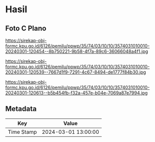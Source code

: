# Hasil

## Foto C Plano

https://sirekap-obj-formc.kpu.go.id/6126/pemilu/ppwp/35/74/03/10/10/3574031010010-20240301-120454--8b750221-9b58-4f7a-89c6-36066048a4f1.jpg

https://sirekap-obj-formc.kpu.go.id/6126/pemilu/ppwp/35/74/03/10/10/3574031010010-20240301-120539--7667d1f9-7291-4c67-8494-de1777f84b30.jpg

https://sirekap-obj-formc.kpu.go.id/6126/pemilu/ppwp/35/74/03/10/10/3574031010010-20240301-120613--b5b454fb-f32a-457e-b04e-7069a87e7994.jpg


## Metadata

| Key        | Value               |
| ---------- | ------------------- |
| Time Stamp | 2024-03-01 13:00:00 |




